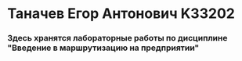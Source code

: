 # Таначев Егор Антонович K33202

### Здесь хранятся лабораторные работы по дисциплине "Введение в маршрутизацию на предприятии"
